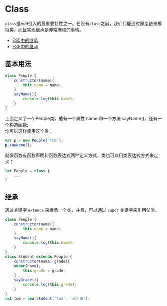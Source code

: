 # Class
`class`是es6引入的最重要特性之一。在没有`class`之前，我们只能通过原型链来模拟类，而且实现继承是非常麻烦的事情。
 - [ES5中的继承](js-inherit.md)
 - [ES6中的继承](js-inherit-es6.md)

## 基本用法
```javascript
class People {
    constructor(name){
        this.name = name;
    }
    sayName(){
        console.log(this.name);
    }
}
```
上面定义了一个People类，他有一个属性 name 和一个方法 sayName()，还有一个构造函数;  
你可以这样使用这个类：  
```javascript
var p = new People('Tom');
p.sayName();
```
就像函数有函数声明和函数表达式两种定义方式，类也可以用类表达式方式来定义：
```javascript
let People = class {
    ...
}
```

## 继承

通过关键字 `extends` 来继承一个类，并且，可以通过 `super` 关键字来引用父类。
```javascript
class People {
    constructor(name){
        this.name = name;
    }
    sayName(){
        console.log(this.name);
    }
}
class Student extends People {
    constructor(name, grade){
    super(name);
        this.grade = grade;
    }
    sayGrade(){
        console.log(this.grade);
    }
}
let tom = new Student('tom', '三年级');
```
